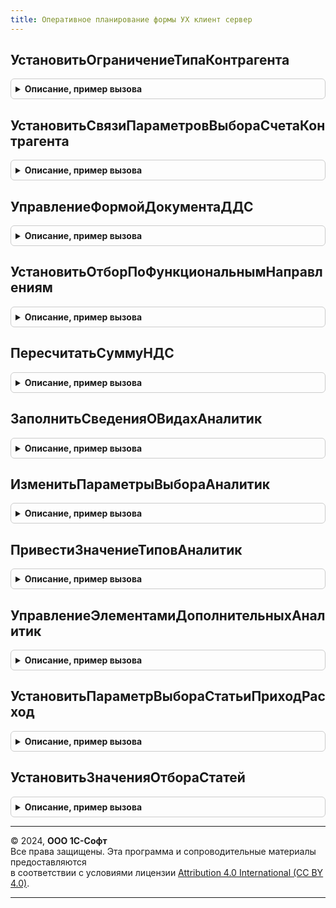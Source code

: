 ```yaml
---
title: Оперативное планирование формы УХ клиент сервер
---
```



## УстановитьОграничениеТипаКонтрагента
<details style="margin: 1em 0; padding: 0.5em; border: 1px solid #ccc; border-radius: 6px;">

<summary style="font-weight: bold; cursor: pointer;">Описание, пример вызова</summary>

```bsl

Процедура УстановитьОграничениеТипаКонтрагента(Форма) Экспорт
```

Пример вызова
```bsl
ОперативноеПланированиеФормыУХКлиентСервер.УстановитьОграничениеТипаКонтрагента(Форма) 
```
</details>

## УстановитьСвязиПараметровВыбораСчетаКонтрагента
<details style="margin: 1em 0; padding: 0.5em; border: 1px solid #ccc; border-radius: 6px;">

<summary style="font-weight: bold; cursor: pointer;">Описание, пример вызова</summary>

```bsl

Процедура УстановитьСвязиПараметровВыбораСчетаКонтрагента(Форма, ЭлементСчета) Экспорт
```

Пример вызова
```bsl
ОперативноеПланированиеФормыУХКлиентСервер.УстановитьСвязиПараметровВыбораСчетаКонтрагента(Форма, ЭлементСчета));
```
</details>

## УправлениеФормойДокументаДДС
<details style="margin: 1em 0; padding: 0.5em; border: 1px solid #ccc; border-radius: 6px;">

<summary style="font-weight: bold; cursor: pointer;">Описание, пример вызова</summary>

```bsl

Процедура УправлениеФормойДокументаДДС(Форма) Экспорт
```

Пример вызова
```bsl
ОперативноеПланированиеФормыУХКлиентСервер.УправлениеФормойДокументаДДС(Форма) 
```
</details>

## УстановитьОтборПоФункциональнымНаправлениям
<details style="margin: 1em 0; padding: 0.5em; border: 1px solid #ccc; border-radius: 6px;">

<summary style="font-weight: bold; cursor: pointer;">Описание, пример вызова</summary>

```bsl

Процедура УстановитьОтборПоФункциональнымНаправлениям(Знач ЦФО, ЭлементыФормы) Экспорт
```

Пример вызова
```bsl
ОперативноеПланированиеФормыУХКлиентСервер.УстановитьОтборПоФункциональнымНаправлениям(ЦФО, ЭлементыФормы) 
```
</details>

## ПересчитатьСуммуНДС
<details style="margin: 1em 0; padding: 0.5em; border: 1px solid #ccc; border-radius: 6px;">

<summary style="font-weight: bold; cursor: pointer;">Описание, пример вызова</summary>

```bsl

Процедура ПересчитатьСуммуНДС(СтрокаРасшифровки) Экспорт
```

Пример вызова
```bsl
ОперативноеПланированиеФормыУХКлиентСервер.ПересчитатьСуммуНДС(СтрокаРасшифровки) 
```
</details>

## ЗаполнитьСведенияОВидахАналитик
<details style="margin: 1em 0; padding: 0.5em; border: 1px solid #ccc; border-radius: 6px;">

<summary style="font-weight: bold; cursor: pointer;">Описание, пример вызова</summary>

```bsl

Процедура ЗаполнитьСведенияОВидахАналитик(СтатьяБюджета, Приемник, ТолькоЛимитируемыеАналитики = Ложь, ПараметрыЛимитирования = неопределено) Экспорт
```

Пример вызова
```bsl
ОперативноеПланированиеФормыУХКлиентСервер.ЗаполнитьСведенияОВидахАналитик(СтатьяБюджета, Приемник, ТолькоЛимитируемыеАналитики, ПараметрыЛимитирования);
```
</details>

## ИзменитьПараметрыВыбораАналитик
<details style="margin: 1em 0; padding: 0.5em; border: 1px solid #ccc; border-radius: 6px;">

<summary style="font-weight: bold; cursor: pointer;">Описание, пример вызова</summary>

```bsl

Процедура ИзменитьПараметрыВыбораАналитик(ИсточникДанных, ИсточникТиповЗначений, МассивЭлементовАналитик) Экспорт
```

Пример вызова
```bsl
ОперативноеПланированиеФормыУХКлиентСервер.ИзменитьПараметрыВыбораАналитик(ИсточникДанных, ИсточникТиповЗначений, МассивЭлементовАналитик) 
```
</details>

## ПривестиЗначениеТиповАналитик
<details style="margin: 1em 0; padding: 0.5em; border: 1px solid #ccc; border-radius: 6px;">

<summary style="font-weight: bold; cursor: pointer;">Описание, пример вызова</summary>

```bsl

Процедура ПривестиЗначениеТиповАналитик(ИсточникДанных, ИсточникТиповЗначений) Экспорт
```

Пример вызова
```bsl
ОперативноеПланированиеФормыУХКлиентСервер.ПривестиЗначениеТиповАналитик(ИсточникДанных, ИсточникТиповЗначений) 
```
</details>

## УправлениеЭлементамиДополнительныхАналитик
<details style="margin: 1em 0; padding: 0.5em; border: 1px solid #ccc; border-radius: 6px;">

<summary style="font-weight: bold; cursor: pointer;">Описание, пример вызова</summary>

```bsl

// Процедура установки типа и видимости аналитик в зависимости от выбранной статьи.
//
// Параметры:
//	Статья			 - <План счетов> - Счет, для которого необходимо настроить тип и видимость субконто
//	Форма			 - <Управляемая форма> - Форма, которая содержит ПоляФормы
//	ПоляФормы		 - <Структура> - Ключи, которой Аналитика1, Аналитика2, Аналитика3,
//									 а значения имена соответствующих полей на форме (поля аналитик)
//	ЭтоТаблица		 - <Булево>		 - Признак того, где выполняется настройка аналитик.
//
Процедура УправлениеЭлементамиДополнительныхАналитик(ИсточникТиповЗначений, ПоляФормы) Экспорт
```

Пример вызова
```bsl
ОперативноеПланированиеФормыУХКлиентСервер.УправлениеЭлементамиДополнительныхАналитик(ИсточникТиповЗначений, ПоляФормы) 
```
</details>

## УстановитьПараметрВыбораСтатьиПриходРасход
<details style="margin: 1em 0; padding: 0.5em; border: 1px solid #ccc; border-radius: 6px;">

<summary style="font-weight: bold; cursor: pointer;">Описание, пример вызова</summary>

```bsl

// Процедура устанавливает элементу, связанному со статьей бюджета, параметр выбора
// Отбор.ПриходРасход фиксированным массивом, состоящим из переданного значения ЗначениеПриходРасход
// и значения Перечисления.ВидыДвиженийПриходРасход.ПустаяСсылка.
//
// Параметры:
//  Элемент				 - ПолеФормы - Элемент формы, которому необходимо установить параметр выбора.
//  ЗначениеПриходРасход - 	ПеречислениеСсылка.ВидыДвиженийПриходРасход - устанавливаемое значение.
//
Процедура УстановитьПараметрВыбораСтатьиПриходРасход(Элемент, ЗначениеПриходРасход) Экспорт
```

Пример вызова
```bsl
ОперативноеПланированиеФормыУХКлиентСервер.УстановитьПараметрВыбораСтатьиПриходРасход(Элемент, ЗначениеПриходРасход) 
```
</details>

## УстановитьЗначенияОтбораСтатей
<details style="margin: 1em 0; padding: 0.5em; border: 1px solid #ccc; border-radius: 6px;">

<summary style="font-weight: bold; cursor: pointer;">Описание, пример вызова</summary>

```bsl

Процедура УстановитьЗначенияОтбораСтатей(Список, ЗначениеПриходРасход) Экспорт
```

Пример вызова
```bsl
ОперативноеПланированиеФормыУХКлиентСервер.УстановитьЗначенияОтбораСтатей(Список, ЗначениеПриходРасход) 
```
</details>

---

© 2024, **ООО 1С-Софт**  
Все права защищены. Эта программа и сопроводительные материалы предоставляются  
в соответствии с условиями лицензии [Attribution 4.0 International (CC BY 4.0)](https://creativecommons.org/licenses/by/4.0/legalcode).

---
